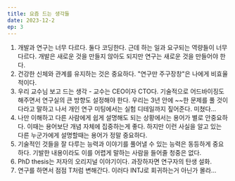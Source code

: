 ```yaml
---
title: 요즘 드는 생각들
date: 2023-12-2
ep: 3
---
```


1. 개발과 연구는 너무 다르다. 둘다 코딩한다. 근데 하는 일과 요구되는 역량들이 너무 다르다. 개발은 새로운 것을 만들지 않아도 되지만 연구는 새로운 것을 만들어야 한다.
2. 건강한 신체와 관계를 유지하는 것은 중요하다. "연구만 주구장창"은 나에게 비효율적이다.
3. 우리 교수님 보고 드는 생각 - 교수는 CEO이자 CTO다. 기술적으로 어드바이징도 해주면서 연구실의 큰 방향도 설정해야 한다. 우리는 3년 안에 ~~한 문제를 풀 것이다라고 말하고 나서 개인 연구 미팅에서는 실험 디테일까지 짚어준다. 미쳤다...
4. 나만 이해하고 다른 사람에게 쉽게 설명해도 되는 상황에서는 용어가 별로 안중요하다. 이때는 용어보단 개념 자체에 집중하는게 좋다. 하지만 이런 사실을 알고 있는 다른 누군가에게 설명할때는 용어가 정말 중요하다.
5. 기술적인 것들을 잘 다루는 능력과 이야기를 풀어낼 수 있는 능력은 동등하게 중요하다. 기발한 내용이라도 이를 어렵게 말하는 사람을 들어줄 청중은 없다. 
6. PhD thesis는 저자의 오리지널 이야기이다. 과장하자면 연구자의 탄생 설화.
7. 연구를 하면서 점점 T처럼 변해간다. 이러다 INTJ로 회귀하는거 아닌가 몰라...

